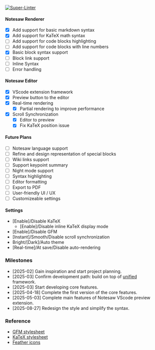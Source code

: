 [![Super-Linter](https://github.com/Appleblue17/Notesaw/actions/workflows/lint.yml/badge.svg)](https://github.com/marketplace/actions/super-linter)

#### Notesaw Renderer

- [x] Add support for basic markdown syntax
- [x] Add support for KaTeX math syntax
- [ ] Add support for code blocks highlighting
- [ ] Add support for code blocks with line numbers
- [x] Basic block syntax support
- [ ] Block link support
- [ ] Inline Syntax
- [ ] Error handling

#### Notesaw Editor

- [x] VScode extension framework
- [x] Preview button to the editor
- [x] Real-time rendering
  - [x] Partial rendering to improve performance
- [x] Scroll Synchronization
  - [x] Editor to preview
  - [x] Fix KaTeX position issue

#### Future Plans

- [ ] Notesaw language support
- [ ] Refine and design representation of special blocks
- [ ] Wiki links support
- [ ] Support keypoint summary
- [ ] Night mode support
- [ ] Syntax highlighting
- [ ] Editor formatting
- [ ] Export to PDF
- [ ] User-friendly UI / UX
- [ ] Customizeable settings

#### Settings

- [Enable]/Disable KaTeX
  - [Enable]/Disable inline KaTeX display mode
- [Enable]/Disable GFM
- [Instant]/Smooth/Disable scroll synchronization
- Bright/[Dark]/Auto theme
- [Real-time]/At save/Disable auto-rendering

### Milestones

- [2025-02] Gain inspiration and start project planning.
- [2025-03] Confirm development path: build on top of [unified](https://github.com/unifiedjs/unified) framework.
- [2025-03] Start developing core features.
- [2025-04-18] Complete the first version of the core features.
- [2025-05-03] Complete main features of Notesaw VScode preview extension.
- [2025-08-27] Redesign the style and simplify the syntax.

### Reference

- [GFM stylesheet](https://cdnjs.com/libraries/github-markdown-css)
- [KaTeX stylesheet](https://cdn.jsdelivr.net/npm/katex@0.16.8/dist/katex.css)
- [Feather icons](https://feathericons.com/)

<!-- This is the README for your extension. After writing up a brief description, we recommend including the following sections.

## Features

Describe specific features of your extension including screenshots of your extension in action. Image paths are relative to this README file.

For example if there is an image subfolder under your extension project workspace:

\!\[feature X\]\(images/feature-x.png\)

> Tip: Many popular extensions utilize animations. This is an excellent way to show off your extension! We recommend short, focused animations that are easy to follow.

## Requirements

If you have any requirements or dependencies, add a section describing those and how to install and configure them.

## Extension Settings

Include if your extension adds any VS Code settings through the `contributes.configuration` extension point.

For example:

This extension contributes the following settings:

* `myExtension.enable`: Enable/disable this extension.
* `myExtension.thing`: Set to `blah` to do something.

## Known Issues

Calling out known issues can help limit users opening duplicate issues against your extension.

## Release Notes

Users appreciate release notes as you update your extension.

### 1.0.0

Initial release of ...

### 1.0.1

Fixed issue #.

### 1.1.0

Added features X, Y, and Z.

---

## Following extension guidelines

Ensure that you've read through the extensions guidelines and follow the best practices for creating your extension.

* [Extension Guidelines](https://code.visualstudio.com/api/references/extension-guidelines)

## Working with Markdown

You can author your README using Visual Studio Code. Here are some useful editor keyboard shortcuts:

* Split the editor (`Cmd+\` on macOS or `Ctrl+\` on Windows and Linux).
* Toggle preview (`Shift+Cmd+V` on macOS or `Shift+Ctrl+V` on Windows and Linux).
* Press `Ctrl+Space` (Windows, Linux, macOS) to see a list of Markdown snippets.

## For more information

* [Visual Studio Code's Markdown Support](http://code.visualstudio.com/docs/languages/markdown)
* [Markdown Syntax Reference](https://help.github.com/articles/markdown-basics/)

**Enjoy!** -->
